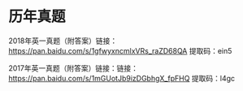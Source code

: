 # 历年真题

2018年英一真题（附答案）链接：https://pan.baidu.com/s/1gfwyxncmlxVRs_raZD68QA  提取码：ein5 

2017年英一真题（附答案）链接：链接：https://pan.baidu.com/s/1mGUotJb9izDGbhgX_fpFHQ 提取码：l4gc 
